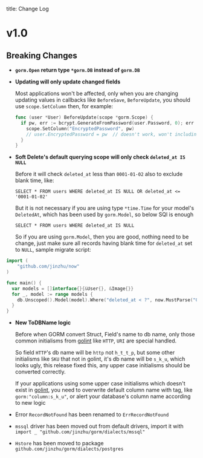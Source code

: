 title: Change Log

# v1.0

## Breaking Changes

* **`gorm.Open` return type `*gorm.DB` instead of `gorm.DB`**

* **Updating will only update changed fields**

  Most applications won't be affected, only when you are changing updating values in callbacks like `BeforeSave`, `BeforeUpdate`, you should use `scope.SetColumn` then, for example:

  ```go
  func (user *User) BeforeUpdate(scope *gorm.Scope) {
    if pw, err := bcrypt.GenerateFromPassword(user.Password, 0); err == nil {
      scope.SetColumn("EncryptedPassword", pw)
      // user.EncryptedPassword = pw  // doesn't work, won't including EncryptedPassword field when updating
    }
  }
  ```

* **Soft Delete's default querying scope will only check `deleted_at IS NULL`**

  Before it will check `deleted_at` less than `0001-01-02` also to exclude blank time, like:

  `SELECT * FROM users WHERE deleted_at IS NULL OR deleted_at <= '0001-01-02'`

  But it is not necessary if you are using type `*time.Time` for your model's `DeletedAt`, which has been used by `gorm.Model`, so below SQl is enough

  `SELECT * FROM users WHERE deleted_at IS NULL`

  So if you are using `gorm.Model`, then you are good, nothing need to be change, just make sure all records having blank time for `deleted_at` set to `NULL`, sample migrate script:

```go
import (
    "github.com/jinzhu/now"
)

func main() {
  var models = []interface{}{&User{}, &Image{}}
  for _, model := range models {
    db.Unscoped().Model(model).Where("deleted_at < ?", now.MustParse("0001-01-02")).Update("deleted_at", gorm.Expr("NULL"))
  }
}
```

* **New ToDBName logic**

  Before when GORM convert Struct, Field's name to db name, only those common initialisms from [golint](https://github.com/golang/lint/blob/master/lint.go#L702) like `HTTP`, `URI` are special handled.

  So field `HTTP`'s db name will be `http` not `h_t_t_p`, but some other initialisms like `SKU` that not in golint, it's db name will be `s_k_u`, which looks ugly, this release fixed this, any upper case initialisms should be converted correctly.

  If your applications using some upper case initialisms which doesn't exist in [golint](https://github.com/golang/lint/blob/master/lint.go#L702), you need to overwrite default column name with tag, like `gorm:"column:s_k_u"`, or alert your database's column name according to new logic

* Error `RecordNotFound` has been renamed to `ErrRecordNotFound`

* `mssql` driver has been moved out from default drivers, import it with `import _ "github.com/jinzhu/gorm/dialects/mssql"`

* `Hstore` has been moved to package `github.com/jinzhu/gorm/dialects/postgres`
